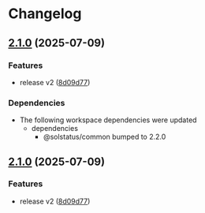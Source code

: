 # Changelog

## [2.1.0](https://github.com/jasonkneen/uptime-monitor/compare/@solstatus/api@v2.0.0...@solstatus/api@v2.1.0) (2025-07-09)


### Features

* release v2 ([8d09d77](https://github.com/jasonkneen/uptime-monitor/commit/8d09d77f92ceec9bd7cba2e9fb4a514a406b588d))


### Dependencies

* The following workspace dependencies were updated
  * dependencies
    * @solstatus/common bumped to 2.2.0

## [2.1.0](https://github.com/unibeck/solstatus/compare/@solstatus/api@v2.0.0...@solstatus/api@v2.1.0) (2025-07-09)


### Features

* release v2 ([8d09d77](https://github.com/unibeck/solstatus/commit/8d09d77f92ceec9bd7cba2e9fb4a514a406b588d))
